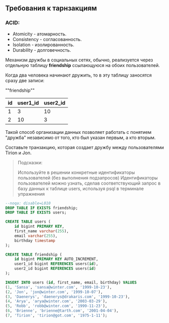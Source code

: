 ## Требования к тарнзакциям

### ACID:

- Atomicity - атомарность.
- Consistency - согласованность.
- Isolation - изолированность.
- Durability - долговечность.

Механизм дружбы в социальных сетях, обычно, реализуется через отдельную таблицу **friendship** ссылающуюся на обоих пользователей.

Когда два человека начинают дружить, то в эту таблицу заносятся сразу две записи:

""friendship""


| id   | user1_id | user2_id |
| ---- | -------- | -------- |
| 1    | 3        | 10       |
| 2    | 10       | 3        |


Такой способ организации данных позволяет работать с понятием "дружба" независимо от того, кто был указан первым, а кто вторым.

Составьте транзакцию, которая создает дружбу между пользователями Tirion и Jon.

> Подсказки:
>
>Используйте в решении конкретные идентификаторы пользователей (без выполнения подзапросов)
>Идентификаторы пользователей можно узнать, сделав соответствующий запрос в базу данных к таблице users, используя psql в терминале упражнения

```sql
--noqa: disable=L010
DROP TABLE IF EXISTS friendship;
DROP TABLE IF EXISTS users;

CREATE TABLE users (
    id bigint PRIMARY KEY,
    first_name varchar(255),
    email varchar(255),
    birthday timestamp
);

CREATE TABLE friendship (
    id bigint PRIMARY KEY AUTO_INCREMENT,
    user1_id bigint REFERENCES users(id),
    user2_id bigint REFERENCES users(id)
);

INSERT INTO users (id, first_name, email, birthday) VALUES
(1, 'Sansa', 'sansa@winter.com', '1999-10-23'),
(2, 'Jon', 'jon@winter.com', '1999-10-07'),
(3, 'Daenerys', 'daenerys@drakaris.com', '1999-10-23'),
(4, 'Arya', 'arya@winter.com', '2003-03-29'),
(5, 'Robb', 'robb@winter.com', '1999-11-23'),
(6, 'Brienne', 'brienne@tarth.com', '2001-04-04'),
(7, 'Tirion', 'tirion@got.com', '1975-1-11');
```